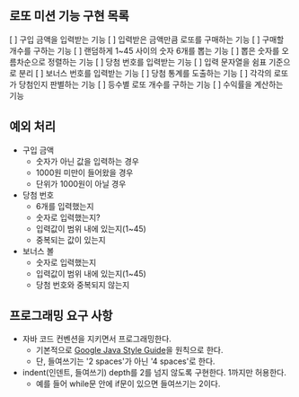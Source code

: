 ## 로또 미션 기능 구현 목록
[ ] 구입 금액을 입력받는 기능
[ ] 입력받은 금액만큼 로또를 구매하는 기능
  [ ] 구매할 개수를 구하는 기능
  [ ] 랜덤하게 1~45 사이의 숫자 6개를 뽑는 기능
  [ ] 뽑은 숫자를 오름차순으로 정렬하는 기능
[ ] 당첨 번호를 입력받는 기능
  [ ] 입력 문자열을 쉼표 기준으로 분리 
[ ] 보너스 번호를 입력받는 기능
[ ] 당첨 통계를 도출하는 기능
  [ ] 각각의 로또가 당첨인지 판별하는 기능
  [ ] 등수별 로또 개수를 구하는 기능
  [ ] 수익률을 계산하는 기능

## 예외 처리
- 구입 금액
  - 숫자가 아닌 값을 입력하는 경우
  - 1000원 미만이 들어왔을 경우
  - 단위가 1000원이 아닐 경우
- 당첨 번호
  - 6개를 입력했는지
  - 숫자로 입력했는지? 
  - 입력값이 범위 내에 있는지(1~45)
  - 중복되는 값이 있는지
- 보너스 볼
  - 숫자로 입력했는지
  - 입력값이 범위 내에 있는지(1~45)
  - 당첨 번호와 중복되지 않는지

## 프로그래밍 요구 사항

- 자바 코드 컨벤션을 지키면서 프로그래밍한다.
  - 기본적으로 [Google Java Style Guide](https://google.github.io/styleguide/javaguide.html)을 원칙으로 한다.
  - 단, 들여쓰기는 '2 spaces'가 아닌 '4 spaces'로 한다.
- indent(인덴트, 들여쓰기) depth를 2를 넘지 않도록 구현한다. 1까지만 허용한다.
  - 예를 들어 while문 안에 if문이 있으면 들여쓰기는 2이다.
  - 힌트: indent(인덴트, 들여쓰기) depth를 줄이는 좋은 방법은 함수(또는 메서드)를 분리하면 된다.
- 3항 연산자를 쓰지 않는다.
- else 예약어를 쓰지 않는다.
  - else 예약어를 쓰지 말라고 하니 switch/case로 구현하는 경우가 있는데 switch/case도 허용하지 않는다.
  - 힌트: if문에서 값을 반환하는 방식으로 구현하면 else 예약어를 사용하지 않아도 된다.

## 추가된 요구 사항

- 모든 기능을 TDD로 구현해 단위 테스트가 존재해야 한다. 단, UI(System.out, System.in) 로직은 제외
  - 핵심 로직을 구현하는 코드와 UI를 담당하는 로직을 구분한다.
  - UI 로직을 InputView, ResultView와 같은 클래스를 추가해 분리한다.
- 함수(또는 메서드)의 길이가 10라인을 넘어가지 않도록 구현한다.
  - 함수(또는 메서드)가 한 가지 일만 하도록 최대한 작게 만들어라.
- 배열 대신 컬렉션을 사용한다.
- Java Enum을 적용한다.
- 모든 원시 값과 문자열을 포장한다.
- 줄여 쓰지 않는다(축약 금지).
- 일급 컬렉션을 쓴다.
